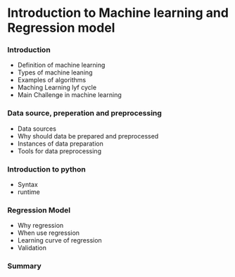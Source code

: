 # Introduction to Machine learning and Regression model

### Introduction

- Definition of machine learning
- Types of machine leaning
- Examples of algorithms
- Maching Learning lyf cycle
- Main Challenge in machine learning

### Data source, preperation and preprocessing

- Data sources
- Why should data be prepared and preprocessed
- Instances of data preparation
- Tools for data preprocessing

### Introduction to python

- Syntax
- runtime

### Regression Model

- Why regression
- When use regression
- Learning curve of regression
- Validation

### Summary
